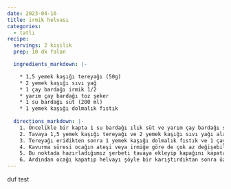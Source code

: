 ```yaml
---
date: 2023-04-16
title: irmik helvası
categories:
  - tatlı
recipe:
  servings: 2 kişilik
  prep: 10 dk falan

  ingredients_markdown: |-

    * 1,5 yemek kaşığı tereyağı (50g) 
    * 2 yemek kaşığı sıvı yağ 
    * 1 çay bardağı irmik 1/2 
    * yarım çay bardağı toz şeker 
    * 1 su bardağı süt (200 ml) 
    * 1 yemek kaşığı dolmalık fıstık 
   
  directions_markdown: |-
    1. Öncelikle bir kapta 1 su bardağı ılık süt ve yarım çay bardağı şekeri güzelce karıştıralım.
    2. Tavaya 1,5 yemek kaşığı tereyağı ve 2 yemek kaşığı sıvı yağı alarak tereyağını eritelim.
    3. Tereyağı eridikten sonra 1 yemek kaşığı dolmalık fıstık ve 1 çay bardağı irmiği ekleyerek rengi koyulaşıncaya kadar yaklaşık 6-7 dakika sürekli karıştırarak kavuralım. 
    4. Kavurma süresi ocağın ateşi veya irmiğe göre de çok az değişebilir, Fıstıkların rengi kahverengiye döndüğünde hazır demektir. 
    5. Bu noktada hazırladığımız şerbeti tavaya ekleyip kapağını kapatalım. Helva şerbetini çekinceye kadar kısık ateşte 1-2 dakika daha pişirelim. 
    6. Ardından ocağı kapatıp helvayı şöyle bir karıştırdıktan sonra üzerine kağıt havlu yerleştirip yaklaşık 5 dakika dinlendirelim.
---
```

duf test
